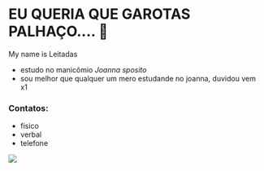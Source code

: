 # EU QUERIA QUE GAROTAS PALHAÇO.... 🤡
My name is Leitadas
- estudo no manicômio *Joanna sposito*
- sou melhor que qualquer um mero estudande no joanna, duvidou vem x1

### Contatos:
- fisico
- verbal
- telefone

![](https://media.tenor.com/A6g19FbtzxkAAAAj/%E5%93%A5%E8%B0%AD%E5%B0%8F%E4%B8%91-joker.gif)

